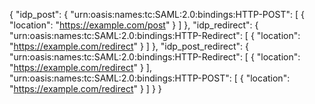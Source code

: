 {
  "idp_post": {
    "urn:oasis:names:tc:SAML:2.0:bindings:HTTP-POST": [
      {
        "location": "https://example.com/post" 
      }
    ]
  },
  "idp_redirect": {
    "urn:oasis:names:tc:SAML:2.0:bindings:HTTP-Redirect": [
      {
        "location": "https://example.com/redirect" 
      }
    ]
  },
  "idp_post_redirect": {
    "urn:oasis:names:tc:SAML:2.0:bindings:HTTP-Redirect": [
      {
        "location": "https://example.com/redirect" 
      }
    ],
    "urn:oasis:names:tc:SAML:2.0:bindings:HTTP-POST": [
      {
        "location": "https://example.com/redirect" 
      }
    ]
  }
}